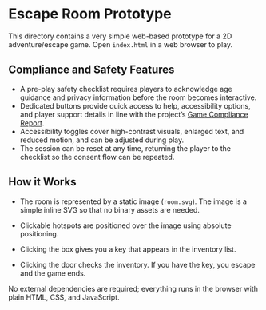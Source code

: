 # Escape Room Prototype

This directory contains a very simple web-based prototype for a 2D adventure/escape game. Open `index.html` in a web browser to play.

## Compliance and Safety Features
- A pre-play safety checklist requires players to acknowledge age guidance and privacy information before the room becomes interactive.
- Dedicated buttons provide quick access to help, accessibility options, and player support details in line with the project’s [Game Compliance Report](../GAME_COMPLIANCE_REPORT.md).
- Accessibility toggles cover high-contrast visuals, enlarged text, and reduced motion, and can be adjusted during play.
- The session can be reset at any time, returning the player to the checklist so the consent flow can be repeated.

## How it Works
- The room is represented by a static image (`room.svg`).
The image is a simple inline SVG so that no binary assets are needed.

- Clickable hotspots are positioned over the image using absolute positioning.
- Clicking the box gives you a key that appears in the inventory list.
- Clicking the door checks the inventory. If you have the key, you escape and the game ends.

No external dependencies are required; everything runs in the browser with plain HTML, CSS, and JavaScript.
